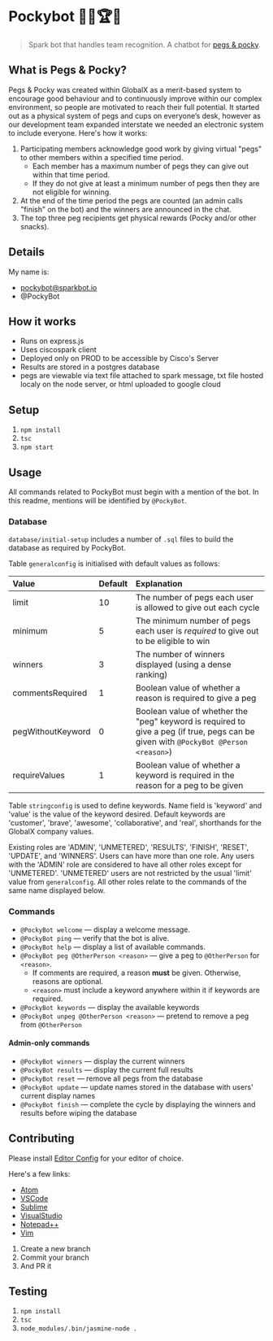 # Pockybot 📍👏🏆🤖

> Spark bot that handles team recognition. A chatbot for [pegs & pocky](#what-is-pegs--pocky).

## What is Pegs & Pocky?

Pegs & Pocky was created within GlobalX as a merit-based system to encourage good behaviour and to continuously improve within our complex environment, so people are motivated to reach their full potential. It started out as a physical system of pegs and cups on everyone’s desk, however as our development team expanded interstate we needed an electronic system to include everyone. Here's how it works:

1. Participating members acknowledge good work by giving virtual "pegs" to other members within a specified time period.
    * Each member has a maximum number of pegs they can give out within that time period.
    * If they do not give at least a minimum number of pegs then they are not eligible for winning.
1. At the end of the time period the pegs are counted (an admin calls "finish" on the bot) and the winners are announced in the chat.
1. The top three peg recipients get physical rewards (Pocky and/or other snacks).

## Details

My name is:

* pockybot@sparkbot.io
* @PockyBot

## How it works

* Runs on express.js
* Uses ciscospark client
* Deployed only on PROD to be accessible by Cisco's Server
* Results are stored in a postgres database
* pegs are viewable via text file attached to spark message, txt file hosted localy on the node server, or html uploaded to google cloud

## Setup

1. `npm install`
1. `tsc`
1. `npm start`

## Usage

All commands related to PockyBot must begin with a mention of the bot.
In this readme, mentions will be identified by `@PockyBot`.

### Database

`database/initial-setup` includes a number of `.sql` files to build the database as required by PockyBot.

Table `generalconfig` is initialised with default values as follows:

Value | Default | Explanation
:-- | :-- | :--
limit | 10 | The number of pegs each user is allowed to give out each cycle
minimum | 5 | The minimum number of pegs each user is *required* to give out to be eligible to win
winners | 3 | The number of winners displayed (using a dense ranking)
commentsRequired | 1 | Boolean value of whether a reason is required to give a peg
pegWithoutKeyword | 0 | Boolean value of whether the "peg" keyword is required to give a peg (if true, pegs can be given with `@PockyBot @Person <reason>`)
requireValues | 1 | Boolean value of whether a keyword is required in the reason for a peg to be given

Table `stringconfig` is used to define keywords.
Name field is 'keyword' and 'value' is the value of the keyword desired.
Default keywords are 'customer', 'brave', 'awesome', 'collaborative', and 'real', shorthands for the GlobalX company values.

Existing roles are 'ADMIN', 'UNMETERED', 'RESULTS', 'FINISH', 'RESET', 'UPDATE', and 'WINNERS'.
Users can have more than one role. Any users with the 'ADMIN' role are considered to have all other roles except for 'UNMETERED'.
'UNMETERED' users are not restricted by the usual 'limit' value from `generalconfig`.
All other roles relate to the commands of the same name displayed below.

### Commands

* `@PockyBot welcome` &mdash; display a welcome message.
* `@PockyBot ping` &mdash; verify that the bot is alive.
* `@PockyBot help` &mdash; display a list of available commands.
* `@PockyBot peg @OtherPerson <reason>` &mdash; give a peg to `@OtherPerson` for `<reason>`.
	* If comments are required, a reason **must** be given. Otherwise, reasons are optional.
	* `<reason>` must include a keyword anywhere within it if keywords are required.
* `@PockyBot keywords` &mdash; display the available keywords
* `@PockyBot unpeg @OtherPerson <reason>` &mdash; pretend to remove a peg from `@OtherPerson`

#### Admin-only commands

* `@PockyBot winners` &mdash; display the current winners
* `@PockyBot results` &mdash; display the current full results
* `@PockyBot reset` &mdash; remove all pegs from the database
* `@PockyBot update` &mdash; update names stored in the database with users' current display names
* `@PockyBot finish` &mdash; complete the cycle by displaying the winners and results before wiping the database

## Contributing

Please install [Editor Config](http://editorconfig.org/) for your editor of choice.

Here's a few links:

* [Atom](https://atom.io/packages/editorconfig)
* [VSCode](https://marketplace.visualstudio.com/items?itemName=EditorConfig.EditorConfig)
* [Sublime](https://packagecontrol.io/packages/EditorConfig)
* [VisualStudio](https://github.com/editorconfig/editorconfig-visualstudio)
* [Notepad++](https://github.com/editorconfig/editorconfig-notepad-plus-plus)
* [Vim](https://www.vim.org/scripts/script.php?script_id=3934)

1. Create a new branch
1. Commit your branch
1. And PR it

## Testing

1. `npm install`
1. `tsc`
1. `node_modules/.bin/jasmine-node .`
